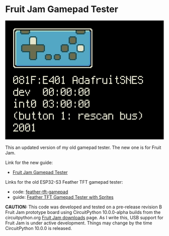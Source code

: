 <!-- SPDX-License-Identifier: MIT -->
<!-- SPDX-FileCopyrightText: Copyright 2025 Sam Blenny -->
# Fruit Jam Gamepad Tester

![screenshot of DVI output from Fruit Jam Gamepad Tester](fruit-jam-gamepad-tester-demo.png)

This an updated version of my old gamepad tester. The new one is for Fruit Jam.

Link for the new guide:
- [Fruit Jam Gamepad Tester](https://adafruit-playground.com/u/SamBlenny/pages/fruit-jam-gamepad-tester)

Links for the old ESP32-S3 Feather TFT gamepad tester:
- code: [feather-tft-gamepad](https://github.com/samblenny/feather-tft-gamepad)
- guide: [Feather TFT Gamepad Tester with Sprites](https://adafruit-playground.com/u/samblenny/pages/feather-tft-gamepad-tester-with-sprites)

**CAUTION:** This code was developed and tested on a pre-release revision B
Fruit Jam prototype board using CircuitPython 10.0.0-alpha builds from the
circuitpython.org
[Fruit Jam downloads](https://circuitpython.org/board/adafruit_fruit_jam/) page.
As I write this, USB support for Fruit Jam is under active development. Things
may change by the time CircuitPython 10.0.0 is released.
